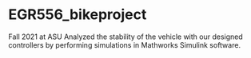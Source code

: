 # EGR556_bikeproject

Fall 2021 at ASU
Analyzed the stability of the vehicle with our designed controllers by performing simulations in Mathworks Simulink software.
